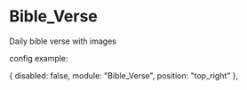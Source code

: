 # Bible_Verse
Daily bible verse with images


config example:

   {
	 disabled: false,
	 module: "Bible_Verse",
	 position: "top_right" 
	},
